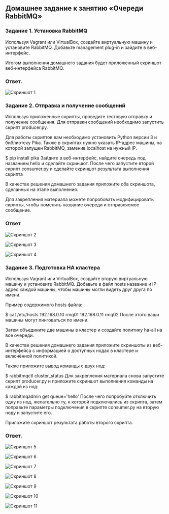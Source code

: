 ## Домашнее задание к занятию «Очереди RabbitMQ»

### Задание 1. Установка RabbitMQ

Используя Vagrant или VirtualBox, создайте виртуальную машину и установите RabbitMQ. Добавьте management plug-in и зайдите в веб-интерфейс.

Итогом выполнения домашнего задания будет приложенный скриншот веб-интерфейса RabbitMQ.

### Ответ.

![Скриншот 1](https://github.com/MalovAleksey/DZ/blob/main/Rabbit_1.png)

### Задание 2. Отправка и получение сообщений

Используя приложенные скрипты, проведите тестовую отправку и получение сообщения. Для отправки сообщений необходимо запустить скрипт producer.py.

Для работы скриптов вам необходимо установить Python версии 3 и библиотеку Pika. Также в скриптах нужно указать IP-адрес машины, на которой запущен RabbitMQ, заменив localhost на нужный IP.

$ pip install pika
Зайдите в веб-интерфейс, найдите очередь под названием hello и сделайте скриншот. После чего запустите второй скрипт consumer.py и сделайте скриншот результата выполнения скрипта

В качестве решения домашнего задания приложите оба скриншота, сделанных на этапе выполнения.

Для закрепления материала можете попробовать модифицировать скрипты, чтобы поменять название очереди и отправляемое сообщение.

### Ответ

![Скриншот 2](https://github.com/MalovAleksey/DZ/blob/main/Rabbit-2.png)

![Скриншот 3](https://github.com/MalovAleksey/DZ/blob/main/Rabbit-3.png)

![Скриншот 4](https://github.com/MalovAleksey/DZ/blob/main/Rabbit-4.png)

### Задание 3. Подготовка HA кластера

Используя Vagrant или VirtualBox, создайте вторую виртуальную машину и установите RabbitMQ. Добавьте в файл hosts название и IP-адрес каждой машины, чтобы машины могли видеть друг друга по имени.

Пример содержимого hosts файла:

$ cat /etc/hosts
192.168.0.10 rmq01
192.168.0.11 rmq02
После этого ваши машины могут пинговаться по имени.

Затем объедините две машины в кластер и создайте политику ha-all на все очереди.

В качестве решения домашнего задания приложите скриншоты из веб-интерфейса с информацией о доступных нодах в кластере и включённой политикой.

Также приложите вывод команды с двух нод:

$ rabbitmqctl cluster_status
Для закрепления материала снова запустите скрипт producer.py и приложите скриншот выполнения команды на каждой из нод:

$ rabbitmqadmin get queue='hello'
После чего попробуйте отключить одну из нод, желательно ту, к которой подключались из скрипта, затем поправьте параметры подключения в скрипте consumer.py на вторую ноду и запустите его.

Приложите скриншот результата работы второго скрипта.

### Ответ.

![Скриншот 5](https://github.com/MalovAleksey/DZ/blob/main/Rabbit/2023-12-17_15-58-01.png)

![Скриншот 6](https://github.com/MalovAleksey/DZ/blob/main/Rabbit/2023-12-17_15-58-31.png)

![Скриншот 7](https://github.com/MalovAleksey/DZ/blob/main/Rabbit/2023-12-17_15-58-41.png)

![Скриншот 8](https://github.com/MalovAleksey/DZ/blob/main/Rabbit/2023-12-17_16-53-32.png)

![Скриншот 9](https://github.com/MalovAleksey/DZ/blob/main/Rabbit/2023-12-17_16-53-45.png)

![Скриншот 10](https://github.com/MalovAleksey/DZ/blob/main/Rabbit/2023-12-17_17-39-10.png)

![Скриншот 11](https://github.com/MalovAleksey/DZ/blob/main/Rabbit/2023-12-17_17-45-37.png)

